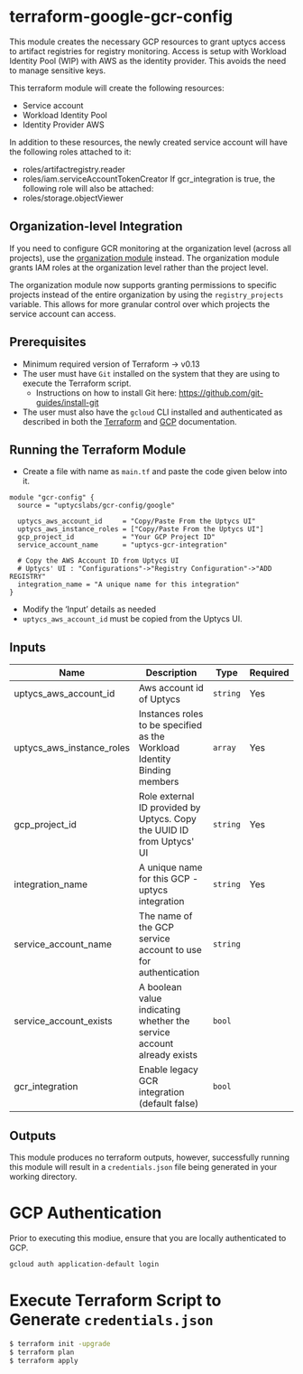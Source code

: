 # terraform-google-gcr-config

This module creates the necessary GCP resources to grant uptycs access to artifact registries for registry monitoring. Access is setup with Workload Identity Pool (WIP) with AWS as the identity provider. This avoids the need to manage sensitive keys.

This terraform module will create the following resources:

- Service account
- Workload Identity Pool
- Identity Provider AWS

In addition to these resources, the newly created service account will have the following roles attached to it:
- roles/artifactregistry.reader
- roles/iam.serviceAccountTokenCreator
If gcr_integration is true, the following role will also be attached:
- roles/storage.objectViewer

## Organization-level Integration

If you need to configure GCR monitoring at the organization level (across all projects), use the [organization module](./organization/README.md) instead. The organization module grants IAM roles at the organization level rather than the project level.

The organization module now supports granting permissions to specific projects instead of the entire organization by using the `registry_projects` variable. This allows for more granular control over which projects the service account can access.


## Prerequisites

- Minimum required version of Terraform -> v0.13
- The user must have `Git` installed on the system that they are using to execute the Terraform script.
  - Instructions on how to install Git here: https://github.com/git-guides/install-git
- The user must also have the `gcloud` CLI installed and authenticated as described in both the [Terraform](https://registry.terraform.io/providers/hashicorp/google/latest/docs/guides/getting_started#configuring-the-provider) and [GCP](https://cloud.google.com/sdk/gcloud) documentation.

## Running the Terraform Module

- Create a file with name as `main.tf` and paste the code given below into it.

```hcl
module "gcr-config" {
  source = "uptycslabs/gcr-config/google"
  
  uptycs_aws_account_id     = "Copy/Paste From the Uptycs UI"
  uptycs_aws_instance_roles = ["Copy/Paste From the Uptycs UI"]
  gcp_project_id            = "Your GCP Project ID"
  service_account_name      = "uptycs-gcr-integration"

  # Copy the AWS Account ID from Uptycs UI
  # Uptycs' UI : "Configurations"->"Registry Configuration"->"ADD REGISTRY"
  integration_name = "A unique name for this integration"
}

```
- Modify the ‘Input’ details as needed
- `uptycs_aws_account_id` must be copied from the Uptycs UI.


## Inputs

| Name                      | Description                                                              | Type     | Required |
| ------------------------  | ------------------------------------------------------------------------ | -------- | -------- |
| uptycs_aws_account_id     | Aws account id of Uptycs                                                 | `string` | Yes      |
| uptycs_aws_instance_roles | Instances roles to be specified as the Workload Identity Binding members | `array`  | Yes      |
| gcp_project_id            | Role external ID provided by Uptycs. Copy the UUID ID from Uptycs' UI    | `string` | Yes      |
| integration_name          | A unique name for this GCP - uptycs integration                          | `string` | Yes      |
| service_account_name      | The name of the GCP service account to use for authentication            | `string` |          |
| service_account_exists    | A boolean value indicating whether the service account already exists    | `bool`   |          |
| gcr_integration           | Enable legacy GCR integration (default false)                            | `bool`   |          |


## Outputs

This module produces no terraform outputs, however, successfully running this module will result in a `credentials.json` file being generated in your working directory.

# GCP Authentication

Prior to executing this modiue, ensure that you are locally authenticated to GCP.

```sh
gcloud auth application-default login
```

# Execute Terraform Script to Generate `credentials.json`

```sh
$ terraform init -upgrade
$ terraform plan
$ terraform apply
```
